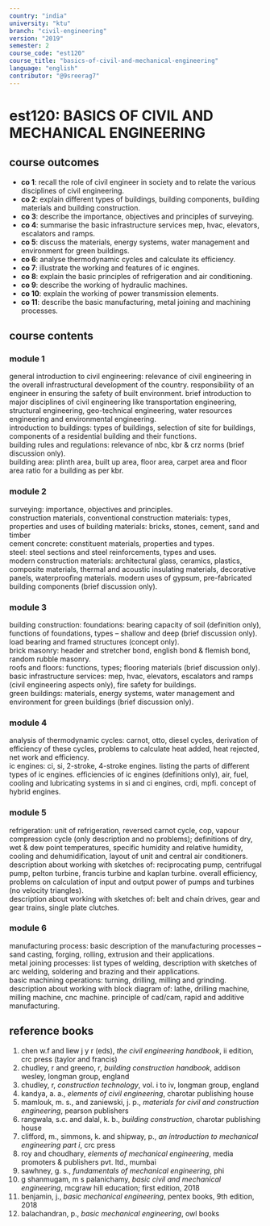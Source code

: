 ```yaml
---
country: "india"
university: "ktu"
branch: "civil-engineering"
version: "2019"
semester: 2
course_code: "est120"
course_title: "basics-of-civil-and-mechanical-engineering"
language: "english"
contributor: "@9sreerag7"
---
```


# est120: BASICS OF CIVIL AND MECHANICAL ENGINEERING

## course outcomes

- **co 1**: recall the role of civil engineer in society and to relate the various disciplines of civil engineering.  
- **co 2**: explain different types of buildings, building components, building materials and building construction.  
- **co 3**: describe the importance, objectives and principles of surveying.  
- **co 4**: summarise the basic infrastructure services mep, hvac, elevators, escalators and ramps.  
- **co 5**: discuss the materials, energy systems, water management and environment for green buildings.  
- **co 6**: analyse thermodynamic cycles and calculate its efficiency.  
- **co 7**: illustrate the working and features of ic engines.  
- **co 8**: explain the basic principles of refrigeration and air conditioning.  
- **co 9**: describe the working of hydraulic machines.  
- **co 10**: explain the working of power transmission elements.  
- **co 11**: describe the basic manufacturing, metal joining and machining processes.  

## course contents

### module 1  
general introduction to civil engineering: relevance of civil engineering in the overall infrastructural development of the country. responsibility of an engineer in ensuring the safety of built environment. brief introduction to major disciplines of civil engineering like transportation engineering, structural engineering, geo-technical engineering, water resources engineering and environmental engineering.  
introduction to buildings: types of buildings, selection of site for buildings, components of a residential building and their functions.  
building rules and regulations: relevance of nbc, kbr & crz norms (brief discussion only).  
building area: plinth area, built up area, floor area, carpet area and floor area ratio for a building as per kbr.  

### module 2  
surveying: importance, objectives and principles.  
construction materials, conventional construction materials: types, properties and uses of building materials: bricks, stones, cement, sand and timber  
cement concrete: constituent materials, properties and types.  
steel: steel sections and steel reinforcements, types and uses.  
modern construction materials: architectural glass, ceramics, plastics, composite materials, thermal and acoustic insulating materials, decorative panels, waterproofing materials. modern uses of gypsum, pre-fabricated building components (brief discussion only).  

### module 3  
building construction: foundations: bearing capacity of soil (definition only), functions of foundations, types – shallow and deep (brief discussion only). load bearing and framed structures (concept only).  
brick masonry: header and stretcher bond, english bond & flemish bond, random rubble masonry.  
roofs and floors: functions, types; flooring materials (brief discussion only).  
basic infrastructure services: mep, hvac, elevators, escalators and ramps (civil engineering aspects only), fire safety for buildings.  
green buildings: materials, energy systems, water management and environment for green buildings (brief discussion only).  

### module 4  
analysis of thermodynamic cycles: carnot, otto, diesel cycles, derivation of efficiency of these cycles, problems to calculate heat added, heat rejected, net work and efficiency.  
ic engines: ci, si, 2-stroke, 4-stroke engines. listing the parts of different types of ic engines. efficiencies of ic engines (definitions only), air, fuel, cooling and lubricating systems in si and ci engines, crdi, mpfi. concept of hybrid engines.  

### module 5  
refrigeration: unit of refrigeration, reversed carnot cycle, cop, vapour compression cycle (only description and no problems); definitions of dry, wet & dew point temperatures, specific humidity and relative humidity, cooling and dehumidification, layout of unit and central air conditioners.  
description about working with sketches of: reciprocating pump, centrifugal pump, pelton turbine, francis turbine and kaplan turbine. overall efficiency, problems on calculation of input and output power of pumps and turbines (no velocity triangles).  
description about working with sketches of: belt and chain drives, gear and gear trains, single plate clutches.  

### module 6  
manufacturing process: basic description of the manufacturing processes – sand casting, forging, rolling, extrusion and their applications.  
metal joining processes: list types of welding, description with sketches of arc welding, soldering and brazing and their applications.  
basic machining operations: turning, drilling, milling and grinding.  
description about working with block diagram of: lathe, drilling machine, milling machine, cnc machine. principle of cad/cam, rapid and additive manufacturing.  

## reference books

1. chen w.f and liew j y r (eds), *the civil engineering handbook*, ii edition, crc press (taylor and francis)  
2. chudley, r and greeno, r, *building construction handbook*, addison wesley, longman group, england  
3. chudley, r, *construction technology*, vol. i to iv, longman group, england  
4. kandya, a. a., *elements of civil engineering*, charotar publishing house  
5. mamlouk, m. s., and zaniewski, j. p., *materials for civil and construction engineering*, pearson publishers  
6. rangwala, s.c. and dalal, k. b., *building construction*, charotar publishing house  
7. clifford, m., simmons, k. and shipway, p., *an introduction to mechanical engineering part i*, crc press  
8. roy and choudhary, *elements of mechanical engineering*, media promoters & publishers pvt. ltd., mumbai  
9. sawhney, g. s., *fundamentals of mechanical engineering*, phi  
10. g shanmugam, m s palanichamy, *basic civil and mechanical engineering*, mcgraw hill education; first edition, 2018  
11. benjamin, j., *basic mechanical engineering*, pentex books, 9th edition, 2018  
12. balachandran, p., *basic mechanical engineering*, owl books  

